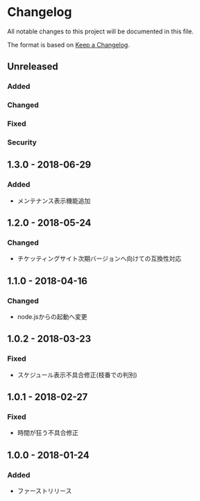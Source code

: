 # Changelog
All notable changes to this project will be documented in this file.

The format is based on [Keep a Changelog](http://keepachangelog.com/).

## Unreleased
### Added

### Changed

### Fixed

### Security

## 1.3.0 - 2018-06-29
### Added
- メンテナンス表示機能追加

## 1.2.0 - 2018-05-24
### Changed
- チケッティングサイト次期バージョンへ向けての互換性対応

## 1.1.0 - 2018-04-16
### Changed
- node.jsからの起動へ変更

## 1.0.2 - 2018-03-23
### Fixed
- スケジュール表示不具合修正(枝番での判別)

## 1.0.1 - 2018-02-27
### Fixed
- 時間が狂う不具合修正

## 1.0.0 - 2018-01-24
### Added
- ファーストリリース
